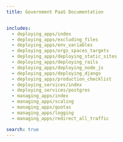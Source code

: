 ```yaml
---
title: Government PaaS Documentation


includes:
  - deploying_apps/index
  - deploying_apps/excluding_files
  - deploying_apps/env_variables
  - deploying_apps/orgs_spaces_targets
  - deploying_apps/deploying_static_sites
  - deploying_apps/deploying_rails
  - deploying_apps/deploying_node_js
  - deploying_apps/deploying_django
  - deploying_apps/production_checklist
  - deploying_services/index
  - deploying_services/postgres
  - managing_apps/index
  - managing_apps/scaling
  - managing_apps/quotas
  - managing_apps/logging
  - managing_apps/redirect_all_traffic

search: true
---
```





